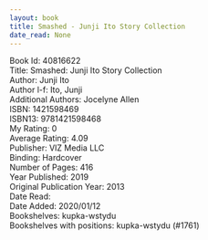 ```yaml
---
layout: book
title: Smashed - Junji Ito Story Collection
date_read: None
---
```


Book Id: 40816622<br />
Title: Smashed: Junji Ito Story Collection<br />
Author: Junji Ito<br />
Author l-f: Ito, Junji<br />
Additional Authors: Jocelyne Allen<br />
ISBN: 1421598469<br />
ISBN13: 9781421598468<br />
My Rating: 0<br />
Average Rating: 4.09<br />
Publisher: VIZ Media LLC<br />
Binding: Hardcover<br />
Number of Pages: 416<br />
Year Published: 2019<br />
Original Publication Year: 2013<br />
Date Read: <br />
Date Added: 2020/01/12<br />
Bookshelves: kupka-wstydu<br />
Bookshelves with positions: kupka-wstydu (#1761)<br />

